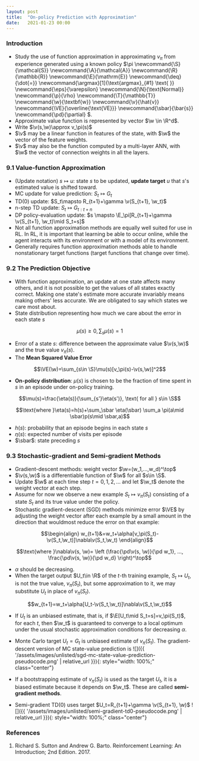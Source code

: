 ```yaml
---
layout: post
title:  "On-policy Prediction with Approximation"
date:   2021-01-23 00:00
---
```


### Introduction
* Study the use of function approximation in approximating $v_\pi$ from experience generated using a known policy $\pi
\newcommand{\S}{\mathcal{S}}
\newcommand{\A}{\mathcal{A}}
\newcommand{\R}{\mathbb{R}}
\newcommand{\E}{\mathrm{E}}
\newcommand{\deq}{\dot{=}}
\newcommand{\argmax}[1]{\text{argmax}_{#1} \text{ }}
\newcommand{\eps}{\varepsilon}
\newcommand{\N}{\text{Normal}}
\newcommand{\p}{\rho}
\newcommand{\T}{\mathbb{T}}
\newcommand{\w}{\textbf{w}}
\newcommand{\v}{\hat{v}}
\newcommand{\VE}{\overline{\text{VE}}}
\newcommand{\sbar}{\bar{s}}
\newcommand{\pd}{\partial}
$.
* Approximate value function is represented by vector $\w \in \R^d$.
* Write $\v(s,\w)\approx v_\pi(s)$
* $\v$ may be a linear function in features of the state, with $\w$ the vector of the feature weights. 
* $\v$ may also be the function computed by a multi-layer ANN, with $\w$ the vector of connection weights in all the layers.

### 9.1 Value-function Approximation
* (Update notation) $s \mapsto u$: state $s$ to be updated, **update target** $u$ that $s$'s estimated value is shifted toward.
* MC update for value prediction: $S_t \mapsto G_t$
* TD(0) update: $S_t\mapsto R_{t+1}+\gamma \v(S_{t+1}, \w_t)$
* n-step TD update: $S_t \mapsto G_{t:t+n}$
* DP policy-evaluation update: $s \mapsto \E_\pi[R_{t+1}+\gamma \v(S_{t+1}, \w_t)\mid S_t=s]$
* Not all function approximation methods are equally well suited for use in RL. In RL, it is important that learning be able to occur online, while the agent interacts with its environment or with a model of its environment.
* Generally requires function approximation methods able to handle nonstationary target functions (target functions that change over time).

### 9.2 The Prediction Objective
* With function approximation, an update at one state affects many others, and it is not possible to get the values of all states exactly correct. Making one state's estimate more accurate invariably means making others' less accurate. We are obligated to say which states we care most about.
* State distribution representing how much we care about the error in each state $s$

$$\mu(s) \geq 0, \sum_s \mu(s)=1$$

* Error of a state $s$: difference between the approximate value $\v(s,\w)$ and the true value $v_\pi(s)$.
* The **Mean Squared Value Error**

$$\VE(\w)=\sum_{s\in \S}\mu(s)[v_\pi(s)-\v(s,\w)]^2$$

* **On-policy distribution**: $\mu(s)$ is chosen to be the fraction of time spent in $s$ in an episode under on-policy training.

$$\mu(s)=\frac{\eta(s)}{\sum_{s'}\eta(s')}, \text{ for all } s\in \S$$

$$\text{where }\eta(s)=h(s)+\sum_\sbar \eta(\sbar) \sum_a \pi(a\mid \sbar)p(s\mid \sbar,a)$$

* $h(s)$: probability that an episode begins in each state $s$
* $\eta(s)$: expected number of visits per episode
* $\sbar$: state preceding $s$

### 9.3 Stochastic-gradient and Semi-gradient Methods
* Gradient-descent methods: weight vector $\w=(w_1,...,w_d)^\top$
* $\v(s,\w)$ is a differentiable function of $\w$ for all $s\in \S$.
* Update $\w$ at each time step $t=0,1,2,...$ and let $\w_t$ denote the weight vector at each step.
* Assume for now we observe a new example $S_t\mapsto v_\pi(S_t)$ consisting of a state $S_t$ and its true value under the policy.
* Stochastic gradient-descent (SGD) methods minimize error $\VE$ by adjusting the weight vector after each example by a small amount in the direction that wouldmost reduce the error on that example:

$$\begin{align}
w_{t+1}&=w_t+\alpha[v_\pi(S_t)-\v(S_t,\w_t)]\nabla\v(S_t,\w_t)
\end{align}$$

$$\text{where }\nabla\v(s, \w)= \left (\frac{\pd\v(s, \w)}{\pd w_1}, ..., \frac{\pd\v(s, \w)}{\pd w_d} \right)^\top$$

* $\alpha$ should be decreasing.
* When the target output $U_t\in \R$ of the $t$-th training example, $S_t\mapsto U_t$, is not the true value, $v_\pi(S_t)$, but some approximation to it, we may substitute $U_t$ in place of $v_\pi(S_t)$.

$$w_{t+1}=w_t+\alpha[U_t-\v(S_t,\w_t)]\nabla\v(S_t,\w_t)$$

* If $U_t$ is an unbiased estimate, that is, if $\E[U_t\mid S_t=s]=v_\pi(S_t)$, for each $t$, then $\w_t$ is guaranteed to converge to a local optimum under the usual stochastic approximation conditions for decreasing $\alpha$.
* Monte Carlo target $U_t=G_t$ is unbiased estimate of $v_\pi(S_t)$. The gradient-descent version of MC state-value prediction is
![]({{ '/assets/images/unlisted/sgd-mc-state-value-prediction-pseudocode.png' | relative_url }}){: style="width: 100%;" class="center"}

* If a bootstrapping estimate of $v_\pi(S_t)$ is used as the target $U_t$, it is a biased estimate because it depends on $\w_t$. These are called **semi-gradient methods**.
* Semi-gradient TD(0) uses target $U_t=R_{t+1}+\gamma \v(S_{t+1}, \w)$
![]({{ '/assets/images/unlisted/semi-gradient-td0-pseudocode.png' | relative_url }}){: style="width: 100%;" class="center"}

<h3>References</h3>

1. Richard S. Sutton and Andrew G. Barto. Reinforcement Learning: An Introduction; 2nd Edition. 2017.